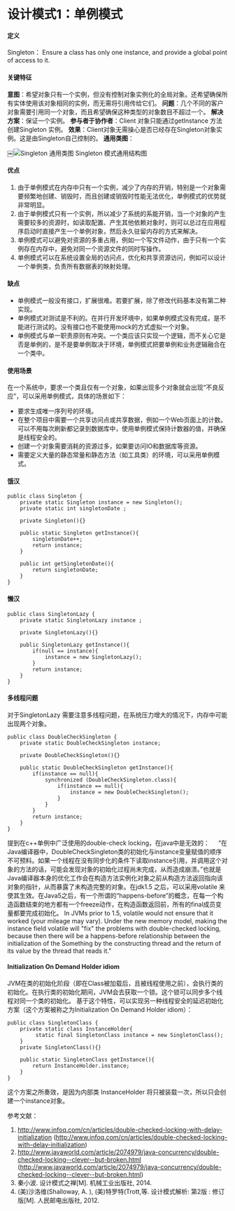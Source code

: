 # 设计模式1：单例模式

#### 定义
Singleton： Ensure a class has only one instance, and provide a global point of access to it.
#### 关键特征
**意图**：希望对象只有一个实例，但没有控制对象实例化的全局对象。还希望确保所有实体使用该对象相同的实例，而无需将引用传给它们。
**问题**：几个不同的客户对象需要引用同一个对象，而且希望确保这种类型的对象数目不超过一个。
**解决方案**：保证一个实例。
**参与者于协作者**：Client 对象只能通过getInstance 方法创建Singleton 实例。
**效果**：Client对象无需操心是否已经存在Singleton对象实例。这是由Singleton自己控制的。
**通用类图**：

￼![Singleton 通用类图](%E5%B1%8F%E5%B9%95%E5%BF%AB%E7%85%A7%202016-10-09%20%E4%B8%8A%E5%8D%889.24.58.png)
  Singleton 模式通用结构图

#### 优点
1. 由于单例模式在内存中只有一个实例，减少了内存的开销，特别是一个对象需要频繁地创建、销毁时，而且创建或销毁时性能无法优化，单例模式的优势就非常明显。
2. 由于单例模式只有一个实例，所以减少了系统的系能开销，当一个对象的产生需要较多的资源时，如读取配置、产生其他依赖对象时，则可以总过在应用程序启动时直接产生一个单例对象，然后永久驻留内存的方式来解决。
3. 单例模式可以避免对资源的多重占用，例如一个写文件动作，由于只有一个实例存在内存中，避免对同一个资源文件的同时写操作。
4. 单例模式可以在系统设置全局的访问点，优化和共享资源访问，例如可以设计一个单例类，负责所有数据表的映射处理。

#### 缺点
- 单例模式一般没有接口，扩展很难。若要扩展，除了修改代码基本没有第二种实现。
- 单例模式对测试是不利的。在并行开发环境中，如果单例模式没有完成，是不能进行测试的。没有接口也不能使用mock的方式虚拟一个对象。
- 单例模式与单一职责原则有冲突。一个类应该只实现一个逻辑，而不关心它是否是单例的，是不是要单例取决于环境，单例模式把要单例和业务逻辑融合在一个类中。

#### 使用场景
在一个系统中，要求一个类且仅有一个对象，如果出现多个对象就会出现“不良反应”，可以采用单例模式，具体的场景如下：
- 要求生成唯一序列号的环境。
- 在整个项目中需要一个共享访问点或共享数据，例如一个Web页面上的计数。可以不用每次刷新都记录到数据库中，使用单例模式保持计数器的值，并确保是线程安全的。
- 创建一个对象需要消耗的资源过多，如果要访问IO和数据库等资源。
- 需要定义大量的静态常量和静态方法（如工具类）的环境，可以采用单例模式。

#### 饿汉

	public class Singleton {
	    private static Singleton instance = new Singleton();
	    private static int singletonDate ;

	    private Singleton(){}

	    public static Singleton getInstance(){
	        singletonDate++;
	        return instance;
	    }

	    public int getSingletonDate(){
	        return singletonDate;
	    }
	}

#### 懒汉
	public class SingletonLazy {
	    private static SingletonLazy instance ;

	    private SingletonLazy(){}

	    public SingletonLazy getInstance(){
	        if(null == instance){
	            instance = new SingletonLazy();
	        }
	        return instance;
	    }
	}

#### 多线程问题
对于SingletonLazy 需要注意多线程问题，在系统压力增大的情况下，内存中可能出现两个对象。

	public class DoubleCheckSingleton {
	    private static DoubleCheckSingleton instance;

	    private DoubleCheckSingleton(){}

	    public static DoubleCheckSingleton getInstance(){
	        if(instance == null){
	            synchronized (DoubleCheckSingleton.class){
	                if(instance == null){
	                    instance = new DoubleCheckSingleton();
	                }
	            }
	        }
	        return instance;
	    }
	}

提到在c++单例中广泛使用的double-check locking，在java中是无效的：
    “在Java编译器中，DoubleCheckSingleton类的初始化与instance变量赋值的顺序不可预料。如果一个线程在没有同步化的条件下读取instance引用，并调用这个对象的方法的话，可能会发现对象的初始化过程尚未完成，从而造成崩溃。”也就是Java编译器本身的优化工作会在构造方法实例化对象之前从构造方法返回指向该对象的指针，从而暴露了未构造完整的对象。在jdk1.5 之后，可以采用volatile 来使其生效。在Java5之后，有一个所谓的“happens-before”的概念，在每一个构造函数结束的地方都有一个freeze动作，在构造函数返回前，所有的final成员变量都要完成初始化。
In JVMs prior to 1.5, volatile would not ensure that it worked (your mileage may vary). Under the new memory model, making the instance field volatile will "fix" the problems with double-checked locking, because then there will be a happens-before relationship between the initialization of the Something by the constructing thread and the return of its value by the thread that reads it."
[](http://www.javaworld.com/article/2074979/java-concurrency/double-checked-locking--clever--but-broken.html "Double-checked locking: Clever, but broken")
#### Initialization On Demand Holder idiom
JVM在类的初始化阶段（即在Class被加载后，且被线程使用之前），会执行类的初始化。在执行类的初始化期间，JVM会去获取一个锁。这个锁可以同步多个线程对同一个类的初始化。
基于这个特性，可以实现另一种线程安全的延迟初始化方案（这个方案被称之为Initialization On Demand Holder idiom）：

	public class SingletonClass {
	    private static class InstanceHolder{
	         static final SingletonClass instance = new SingletonClass();
	    }
	    private SingletonClass(){}

	    public static SingletonClass getInstance(){
	        return InstanceHolder.instance;
	    }
	}

这个方案之所奏效，是因为内部类 InstanceHolder 将只被装载一次，所以只会创建一个instance对象。

参考文献：
1. http://www.infoq.com/cn/articles/double-checked-locking-with-delay-initialization (http://www.infoq.com/cn/articles/double-checked-locking-with-delay-initialization)
2. http://www.javaworld.com/article/2074979/java-concurrency/double-checked-locking--clever--but-broken.html (http://www.javaworld.com/article/2074979/java-concurrency/double-checked-locking--clever--but-broken.html)
3. 秦小波. 设计模式之禅[M]. 机械工业出版社, 2014.
4. (美)沙洛维(Shalloway, A. ), (美)特罗特(Trott,等. 设计模式解析: 第2版 : 修订版[M]. 人民邮电出版社, 2012.
